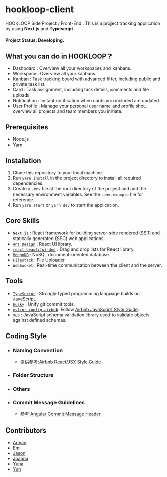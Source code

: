# hookloop-client
HOOKLOOP Side Project / Front-End : 
This is a project tracking application by using **Next.js** and **Typescript**.

#### Project Status: Developing. 

## What you can do in HOOKLOOP ?
- Dashboard : Overview all your workspaces and kanbans.
- Workspace : Overview all your kanbans.
- Kanban : Task tracking board with advanced filter, including public and private task list.
- Card : Task assignment, including task details, comments and file uploads.
- Notification : Instant notification when cards you included are updated.
- User Profile : Manage your personal user name and profile shot, overview all projects and team members you initiate. 


## Prerequisites
- Node.js
- Yarn

## Installation
1. Clone this repository to your local machine.
2. Run `yarn install` in the project directory to install all required dependencies.
3. Create a `.env` file at the root directory of the project and add the necessary environment variables. See the `.env.example` file for reference.
4. Run `yarn start` or `yarn dev` to start the application.


## Core Skills
- [`Next.js`](https://nextjs.org/docs) : React framework for building server-side rendered (SSR) and statically generated (SSG) web applications.
- [`Ant Design`](https://ant.design/components/overview/) : React UI library.
- [`react-beautiful-dnd`](https://github.com/atlassian/react-beautiful-dnd) : Drag and drop lists for React library.
- [`MongoDB`](https://www.mongodb.com/) : NoSQL document-oriented database.
- [`Filestack`](https://www.filestack.com/) : File Uploader
- `WebSocket` : Real-time communication between the client and the server.


## Tools
- [`TypeScript`](https://www.typescriptlang.org/) : Strongly typed programming language builds on JavaScript.
- [`husky`](https://github.com/typicode/husky) : Unify git commit tools.
- [`eslint-config-airbnb`](https://github.com/airbnb/javascript): Follow [Airbnb JavaScript Style Guide](https://github.com/airbnb/javascript/tree/master/react).
- [`yup`](https://github.com/jquense/yup) : JavaScript schema validation library used to validate objects against defined schemas.


## Coding Style
- ### Naming Convention
    - [提供參考:Airbnb React/JSX Style Guide](https://github.com/airbnb/javascript/tree/master/react#airbnb-reactjsx-style-guide)

- ### Folder Structure


- ### Others


- ### Commit Message Guidelines
    - [參考 Angular Commit Message Header](https://github.com/angular/angular/blob/main/CONTRIBUTING.md#commit-message-header)



## Contributors
- [Ariean]()
- [Emi]()
- [Jason]()
- [Joanna](https://chen-chens.github.io/myWebsite/)
- [Yuna]()
- [Yun]()






